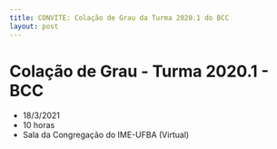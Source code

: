 ```yaml
---
title: CONVITE: Colação de Grau da Turma 2020.1 do BCC
layout: post
---
```


# Colação de Grau - Turma 2020.1 - BCC

- 18/3/2021
- 10 horas
- Sala da Congregação do IME-UFBA (Virtual)

